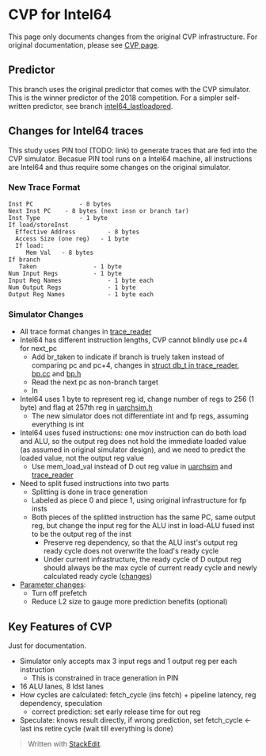 
# CVP for Intel64
This page only documents changes from the original CVP infrastructure. For original documentation, please see [CVP page](https://github.com/haiyuem/CVP/tree/master).

## Predictor
This branch uses the original predictor that comes with the CVP simulator. This is the winner predictor of the 2018 competition. For a simpler self-written predictor, see branch [intel64_lastloadpred](https://github.com/haiyuem/CVP/tree/intel64_lastloadpred). 

## Changes for Intel64 traces
This study uses PIN tool (TODO: link) to generate traces that are fed into the CVP simulator. Becasue PIN tool runs on a Intel64 machine, all instructions are Intel64 and thus require some changes on the original simulator. 

### New Trace Format
```Trace Format :
Inst PC 		    - 8 bytes
Next Inst PC 	- 8 bytes (next insn or branch tar)
Inst Type			- 1 byte
If load/storeInst
  Effective Address 		- 8 bytes
  Access Size (one reg)   - 1 byte
  If load: 
     Mem Val   - 8 bytes
If branch
   Taken 				- 1 byte
Num Input Regs 			- 1 byte
Input Reg Names 			- 1 byte each
Num Output Regs 			- 1 byte
Output Reg Names			- 1 byte each
```

### Simulator Changes
- All trace format changes in [trace_reader](lib/cvp_trace_reader.h)
- Intel64 has different instruction lengths, CVP cannot blindly use pc+4 for next_pc
	- Add br_taken to indicate if branch is truely taken instead of comparing pc and pc+4, changes in [struct db_t in trace_reader](lib/cvp_trace_reader.h), [bp.cc](lib/bp.cc) and [bp.h](lib/bp.h)
	- Read the next pc as non-branch target
	-  In 
- Intel64 uses 1 byte to represent reg id, change number of regs to 256 (1 byte) and flag at 257th reg in [uarchsim.h](lib/uarchsim.h)
	- The new simulator does not differentiate int and fp regs, assuming everything is int
- Intel64 uses fused instructions: one mov instruction can do both load and ALU, so the output reg does not hold the immediate loaded value (as assumed in original simulator design), and we need to predict the loaded value, not the output reg value
	- Use mem_load_val instead of D out reg value in [uarchsim](lib/uarchsim.cc) and [trace_reader](lib/cvp_trace_reader.h) 
- Need to split fused instructions into two parts
	- Splitting is done in trace generation
	- Labeled as piece 0 and piece 1, using original infrastructure for fp insts
	- Both pieces of the splitted instruction has the same PC, same output reg, but change the input reg for the ALU inst in load-ALU fused inst to be the output reg of the inst
		- Preserve reg dependency, so that the ALU inst's output reg ready cycle does not overwrite the load's ready cycle
		- Under current infrastructure, the ready cycle of D output reg should always be the max cycle of current ready cycle and newly calculated ready cycle ([changes](https://github.com/eric-rotenberg/CVP/compare/master...haiyuem:CVP:intel64_winnerpred#diff-c4faaeb8327ecf2717410934e4034bc98c857d12d60a59f19fa6ad6d7c2eed73R365))
- [Parameter changes](lib/parameters.cc): 
	- Turn off prefetch 
	- Reduce L2 size to gauge more prediction benefits (optional)

## Key Features of CVP
Just for documentation. 

- Simulator only accepts max 3 input regs and 1 output reg per each instruction
	- This is constrained in trace generation in PIN
- 16 ALU lanes, 8 ldst lanes
- How cycles are calculated: fetch_cycle (ins fetch) + pipeline latency, reg dependency, speculation
	- correct prediction: set early release time for out reg
- Speculate: knows result directly, if wrong prediction, set fetch_cycle <- last ins retire cycle (wait till everything is done) 


> Written with [StackEdit](https://stackedit.io/).
